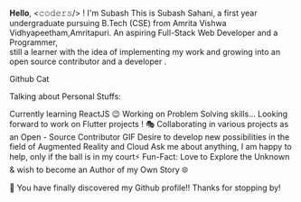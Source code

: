  𝐇𝐞𝐥𝐥𝐨, <𝚌𝚘𝚍𝚎𝚛𝚜/> ! 
I'm Subash
This is Subash Sahani, a first year undergraduate pursuing B.Tech (CSE) from Amrita Vishwa Vidhyapeetham,Amritapuri.
An aspiring Full-Stack Web Developer  and a Programmer,   
still a learner with the idea of implementing my work and growing into an open source contributor and a developer  .

Github Cat

 Talking about Personal Stuffs:

 Currently learning ReactJS 😉
  Working on Problem Solving skills...
 Looking forward to work on Flutter projects  ! 🎭
  Collaborating in various projects as an Open - Source Contributor GIF
  Desire to develop new possibilities in the field of Augmented Reality and Cloud
 Ask me about anything, I am happy to help, only if the ball is in my court⚡️
 Fun-Fact: Love to Explore the Unknown & wish to become an Author of my Own Story 🌐








🔭 You have finally discovered my Github profile!!
Thanks for stopping by!

